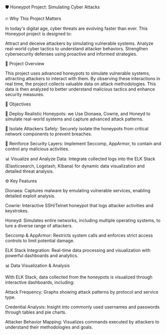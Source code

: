 🛡️ Honeypot Project: Simulating Cyber Attacks

🔥 Why This Project Matters

In today's digital age, cyber threats are evolving faster than ever. This Honeypot project is designed to:

Attract and deceive attackers by simulating vulnerable systems.
Analyze real-world cyber tactics to understand attacker behaviors.
Strengthen cybersecurity defenses using proactive and informed strategies.

📖 Project Overview

This project uses advanced honeypots to simulate vulnerable systems, attracting attackers to interact with them. By observing these interactions in real time, the project collects valuable data on attack methodologies. This data is then analyzed to better understand malicious tactics and enhance security measures.

🎯 Objectives

🚀 Deploy Realistic Honeypots: we Use  Dionaea, Cowrie, and Honeyd to simulate real-world systems and capture advanced attack patterns.

🧩 Isolate Attackers Safely: Securely isolate the honeypots from critical network components to prevent breaches.

🔐 Reinforce Security Layers: Implement Seccomp, AppArmor,  to contain and control any malicious activities.

📊 Visualize and Analyze Data: Integrate collected logs into the ELK Stack (Elasticsearch, Logstash, Kibana) for dynamic data visualization and detailed threat analysis.

⚙️ Key Features

Dionaea: Captures malware by emulating vulnerable services, enabling detailed exploit analysis.

Cowrie: Interactive SSH/Telnet honeypot that logs attacker activities and keystrokes.

Honeyd: Simulates entire networks, including multiple operating systems, to lure a diverse range of attackers.

Seccomp & AppArmor: Restricts system calls and enforces strict access controls to limit potential damage.

ELK Stack Integration: Real-time data processing and visualization with powerful dashboards and analytics.

📊 Data Visualization & Analysis

With ELK Stack, data collected from the honeypots is visualized through interactive dashboards, including:

Attack Frequency: Graphs showing attack patterns by protocol and service type.

Credential Analysis: Insight into commonly used usernames and passwords through tables and pie charts.

Attacker Behavior Mapping: Visualizes commands executed by attackers to understand their methodologies and goals.
